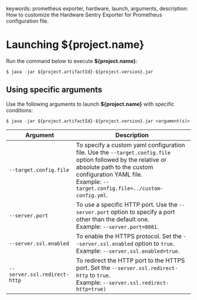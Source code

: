 keywords: prometheus exporter, hardware, launch, arguments, 
description: How to customize the Hardware Sentry Exporter for Prometheus configuration file.

# Launching ${project.name}

Run the command below to execute **${project.name}**:

```
$ java -jar ${project.artifactId}-${project.version}.jar
```

## Using specific arguments

Use the following arguments to launch **${project.name}** with specific conditions:

```
$ java -jar ${project.artifactId}-${project.version}.jar <argument(s)>
```

|Argument | Description |
|---------|------|
| ```--target.config.file```| To specify a custom yaml configuration file. Use the ```--target.config.file``` option followed by the relative or absolute path to the custom configuration YAML file. <br/>Example: ```--target.config.file=../custom-config.yml```.|
| ```--server.port```| To use a specific HTTP port. Use the ```--server.port``` option to specify a port other than the default one. <br/>Example: ```--server.port=8081```.|
|```--server.ssl.enabled```| To enable the HTTPS protocol. Set the ```--server.ssl.enabled``` option to ```true```. <br/>Example: ```--server.ssl.enabled=true```. |
|```--server.ssl.redirect-http```| To redirect the HTTP port to the HTTPS port. Set the ```--server.ssl.redirect-http``` to ```true```. <br/>Example: ```--server.ssl.redirect-http=true)```|